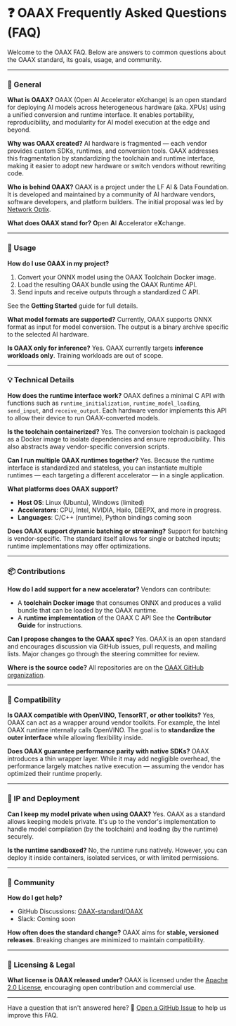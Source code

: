 # ❓ OAAX Frequently Asked Questions (FAQ)

Welcome to the OAAX FAQ. Below are answers to common questions about the OAAX standard, its goals, usage, and community.

---

### 🧠 General

**What is OAAX?**
OAAX (Open AI Accelerator eXchange) is an open standard for deploying AI models across heterogeneous hardware (aka. XPUs) using a unified conversion and runtime interface. It enables portability, reproducibility, and modularity for AI model execution at the edge and beyond.

**Why was OAAX created?**
AI hardware is fragmented — each vendor provides custom SDKs, runtimes, and conversion tools. OAAX addresses this fragmentation by standardizing the toolchain and runtime interface, making it easier to adopt new hardware or switch vendors without rewriting code.

**Who is behind OAAX?**
OAAX is a project under the LF AI & Data Foundation. It is developed and maintained by a community of AI hardware vendors, software developers, and platform builders. The initial proposal was led by [Network Optix](https://networkoptix.com).

**What does OAAX stand for?**
**O**pen **A**I **A**ccelerator e**X**change.

---

### 🔧 Usage

**How do I use OAAX in my project?**

1. Convert your ONNX model using the OAAX Toolchain Docker image.
2. Load the resulting OAAX bundle using the OAAX Runtime API.
3. Send inputs and receive outputs through a standardized C API.

See the **Getting Started** guide for full details.

**What model formats are supported?**
Currently, OAAX supports ONNX format as input for model conversion. The output is a binary archive specific to the selected AI hardware.

**Is OAAX only for inference?**
Yes. OAAX currently targets **inference workloads only**. Training workloads are out of scope.

---

### 💡 Technical Details

**How does the runtime interface work?**
OAAX defines a minimal C API with functions such as `runtime_initialization`, `runtime_model_loading`, `send_input`, and `receive_output`. Each hardware vendor implements this API to allow their device to run OAAX-converted models.

**Is the toolchain containerized?**
Yes. The conversion toolchain is packaged as a Docker image to isolate dependencies and ensure reproducibility. This also abstracts away vendor-specific conversion scripts.

**Can I run multiple OAAX runtimes together?**
Yes. Because the runtime interface is standardized and stateless, you can instantiate multiple runtimes — each targeting a different accelerator — in a single application.

**What platforms does OAAX support?**

* **Host OS**: Linux (Ubuntu), Windows (limited)
* **Accelerators**: CPU, Intel, NVIDIA, Hailo, DEEPX, and more in progress.
* **Languages**: C/C++ (runtime), Python bindings coming soon

**Does OAAX support dynamic batching or streaming?**
Support for batching is vendor-specific. The standard itself allows for single or batched inputs; runtime implementations may offer optimizations.

---

### 📦 Contributions

**How do I add support for a new accelerator?**
Vendors can contribute:

* A **toolchain Docker image** that consumes ONNX and produces a valid bundle that can be loaded by the OAAX runtime.
* A **runtime implementation** of the OAAX C API
  See the **Contributor Guide** for instructions.

**Can I propose changes to the OAAX spec?**
Yes. OAAX is an open standard and encourages discussion via GitHub issues, pull requests, and mailing lists. Major changes go through the steering committee for review.

**Where is the source code?**
All repositories are on the [OAAX GitHub organization](https://github.com/OAAX-standard).

---

### 🧪 Compatibility

**Is OAAX compatible with OpenVINO, TensorRT, or other toolkits?**
Yes, OAAX can act as a wrapper around vendor toolkits. For example, the Intel OAAX runtime internally calls OpenVINO. The goal is to **standardize the outer interface** while allowing flexibility inside.

**Does OAAX guarantee performance parity with native SDKs?**
OAAX introduces a thin wrapper layer. While it may add negligible overhead, the performance largely matches native execution — assuming the vendor has optimized their runtime properly.

---

### 🔐 IP and Deployment

**Can I keep my model private when using OAAX?**
Yes. OAAX as a standard allows keeping models private. It's up to the vendor's implementation to handle model compilation (by the toolchain) and loading (by the runtime) securely.

**Is the runtime sandboxed?**
No, the runtime runs natively. However, you can deploy it inside containers, isolated services, or with limited permissions.

---

### 📣 Community

**How do I get help?**

* GitHub Discussions: [OAAX-standard/OAAX](https://github.com/OAAX-standard/OAAX/discussions)
* Slack: Coming soon

**How often does the standard change?**
OAAX aims for **stable, versioned releases**. Breaking changes are minimized to maintain compatibility.

---

### 🧾 Licensing & Legal

**What license is OAAX released under?**
OAAX is licensed under the [Apache 2.0 License](https://www.apache.org/licenses/LICENSE-2.0), encouraging open contribution and commercial use.

---

Have a question that isn't answered here?
💬 [Open a GitHub Issue](https://github.com/OAAX-standard/OAAX/issues/new/choose) to help us improve this FAQ.
